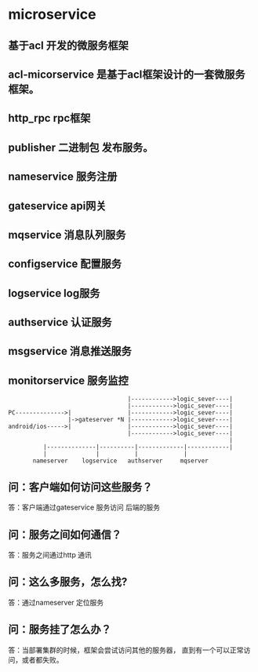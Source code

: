 # microservice
## 基于acl 开发的微服务框架

## acl-micorservice 是基于acl框架设计的一套微服务框架。

## http_rpc rpc框架
## publisher 二进制包 发布服务。
## nameservice 服务注册
## gateservice api网关
## mqservice 消息队列服务
## configservice 配置服务
## logservice log服务
## authservice 认证服务
## msgservice 消息推送服务
## monitorservice 服务监控


                                      |------------>logic_sever----|
                                      |------------>logic_sever----|
    PC-------------->|                |------------>logic_sever----|
                     |->gateserver *N |------------>logic_sever----|
    android/ios----->|                |------------>logic_sever----|
                                      |------------>logic_sever----|
                                                                   | 
              |--------------|----------|-------------|------------| 
              |              |          |             |
           nameserver    logservice   authserver     mqserver


## 问：客户端如何访问这些服务？
答：客户端通过gateservice 服务访问 后端的服务

## 问：服务之间如何通信？
答：服务之间通过http 通讯

## 问：这么多服务，怎么找?
答：通过nameserver 定位服务

## 问：服务挂了怎么办？ 
答：当部署集群的时候，框架会尝试访问其他的服务器，
    直到有一个可以正常访问，或者都失败。



